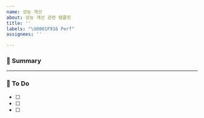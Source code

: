 ```yaml
---
name: 성능 개선
about: 성능 개선 관련 템플릿
title: ''
labels: "\U0001F916 Perf"
assignees: ''

---
```


### 🚀 Summary

<!-- A brief description of the issue. -->

---

### 📝 To Do

<!-- Write what you need to do -->

- [ ]
- [ ]
- [ ]
